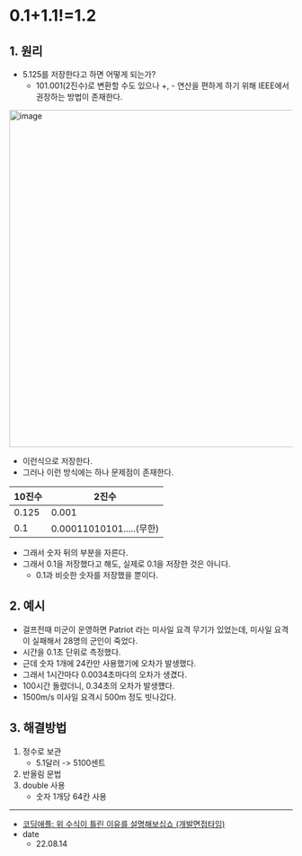 # 0.1+1.1!=1.2

## 1. 원리

* 5.125를 저장한다고 하면 어떻게 되는가?
    * 101.001(2진수)로 변환할 수도 있으나 +, - 연산을 편하게 하기 위해 IEEE에서 권장하는 방법이 존재한다.

<img width="600" alt="image" src="https://user-images.githubusercontent.com/51740388/184541295-1aa09b07-cfef-4b1c-8aca-f2091a78f243.png">

* 이런식으로 저장한다.
* 그러나 이런 방식에는 하나 문제점이 존재한다.

| 10진수 | 2진수 |
| ------ | ----- |
| 0.125 | 0.001
| 0.1 | 0.00011010101.....(무한)|

* 그래서 숫자 뒤의 부분을 자른다.
* 그래서 0.1을 저장했다고 해도, 실제로 0.1을 저장한 것은 아니다.
    * 0.1과 비슷한 숫자를 저장했을 뿐이다.

## 2. 예시

* 걸프전때 미군이 운영하면 Patriot 라는 미사일 요격 무기가 있었는데, 미사일 요격이 실패해서 28명의 군인이 죽었다.
* 시간을 0.1초 단위로 측정했다.
* 근데 숫자 1개에 24칸만 사용했기에 오차가 발생했다.
* 그래서 1시간마다 0.0034초마다의 오차가 생겼다.
* 100시간 돌렸더니, 0.34초의 오차가 발생헀다.
* 1500m/s 미사일 요격시 500m 정도 빗나갔다.

## 3. 해결방법

1. 정수로 보관
    * 5.1달러 -> 5100센트
2. 반올림 문법
3. double 사용
    * 숫자 1개당 64칸 사용

<hr/>

* [코딩애플: 위 수식이 틀린 이유를 설명해보십쇼 (개발면접타임)](https://www.youtube.com/watch?v=-GsrYvZoAdA&ab_channel=%EC%BD%94%EB%94%A9%EC%95%A0%ED%94%8C)
* date
    * 22.08.14